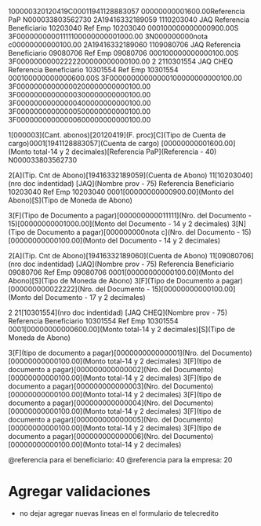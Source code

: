 100000320120419C00011941128883057       00000000001600.00Referencia PaP                          N000033803562730
2A19416332189059      1110203040       JAQ                                                                        Referencia Beneficiario 10203040        Ref Emp 10203040    000100000000000900.00S
3F00000000001111100000000001000.00
3N000000000nota c00000000000100.00
2A19416332189060      1109080706       JAQ                                                                        Referencia Beneficiario 09080706        Ref Emp 09080706    000100000000000100.00S
3F00000000002222200000000000100.00
2                     2110301554       JAQ CHEQ                                                                   Referencia Beneficiario 10301554        Ref Emp 10301554    000100000000000600.00S
3F00000000000000100000000000100.00
3F00000000000000200000000000100.00
3F00000000000000300000000000100.00
3F00000000000000400000000000100.00
3F00000000000000500000000000100.00
3F00000000000000600000000000100.00


1[000003](Cant. abonos)[20120419](F. proc)[C](Tipo de Cuenta de cargo)0001[1941128883057](Cuenta de cargo) [00000000001600.00](Monto total-14 y 2 decimales)[Referencia PaP](Referencia - 40)  N000033803562730

2[A](Tip. Cnt de Abono)[19416332189059](Cuenta de Abono)  11[10203040](nro doc indentidad)  [JAQ](Nombre prov - 75)  Referencia Beneficiario 10203040        Ref Emp 10203040    0001[00000000000900.00](Monto del Abono)[S](Tipo de Moneda de Abono)

3[F](Tipo de Documento a pagar)[000000000011111](Nro. del Documento - 15)[00000000001000.00](Monto del Documento - 14 y 2 decimales)
3[N](Tipo de Documento a pagar)[000000000nota c](Nro. del Documento - 15)[00000000000100.00](Monto del Documento - 14 y 2 decimales)

2[A](Tip. Cnt de Abono)[19416332189060](Cuenta de Abono)  11[09080706](nro doc indentidad)  [JAQ](Nombre prov - 75)   Referencia Beneficiario 09080706        Ref Emp 09080706    0001[00000000000100.00](Monto del Abono)[S](Tipo de Moneda de Abono)
3[F](Tipo de Documento a pagar)[000000000022222](Nro. del Documento - 15)[00000000000100.00](Monto del Documento - 17 y 2 decimales)





2                     21[10301554](nro doc indentidad)       [JAQ CHEQ](Nombre prov - 75)  Referencia Beneficiario 10301554        Ref Emp 10301554    0001[00000000000600.00](Monto total-14 y 2 decimales)[S](Tipo de Moneda de Abono)

3[F](tipo de documento a pagar)[000000000000001](Nro. del Documento)[00000000000100.00](Monto total-14 y 2 decimales)
3[F](tipo de documento a pagar)[000000000000002](Nro. del Documento)[00000000000100.00](Monto total-14 y 2 decimales)
3[F](tipo de documento a pagar)[000000000000003](Nro. del Documento)[00000000000100.00](Monto total-14 y 2 decimales)
3[F](tipo de documento a pagar)[000000000000004](Nro. del Documento)[00000000000100.00](Monto total-14 y 2 decimales)
3[F](tipo de documento a pagar)[000000000000005](Nro. del Documento)[00000000000100.00](Monto total-14 y 2 decimales)
3[F](tipo de documento a pagar)[000000000000006](Nro. del Documento)[00000000000100.00](Monto total-14 y 2 decimales)


@referencia para el beneficiario: 40
@referencia para la empresa: 20





# Agregar validaciones
* no dejar agregar nuevas lineas en el formulario de telecredito